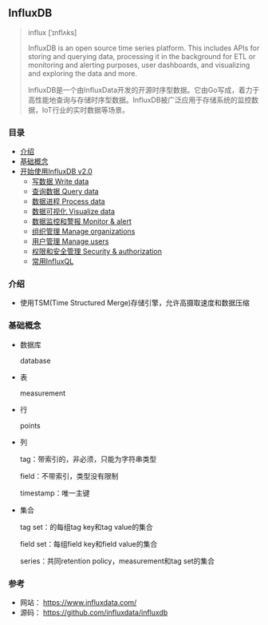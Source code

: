 ## InfluxDB

> influx [ˈɪnflʌks] 
>
> InfluxDB is an open source time series platform. This includes APIs for storing and querying data, processing it in the background for ETL or monitoring and alerting purposes, user dashboards, and visualizing and exploring the data and more. 
>
> InfluxDB是一个由InfluxData开发的开源时序型数据。它由Go写成，着力于高性能地查询与存储时序型数据。InfluxDB被广泛应用于存储系统的监控数据，IoT行业的实时数据等场景。 


### 目录
* [介绍](#介绍)
* [基础概念](#基础概念)
* [开始使用InfluxDB v2.0](Get-started.md)
    * [写数据 Write data](Write-data.md)
    * [查询数据 Query data](Query-data.md)
    * [数据进程 Process data](Process-data.md)
    * [数据可视化 Visualize data](Visualize-data.md)
    * [数据监控和警报 Monitor & alert](Monitor-alert.md)
    * [组织管理 Manage organizations](Manage-organizations.md)
    * [用户管理 Manage users](Manage-users.md)
    * [权限和安全管理 Security & authorization](Security-authorization.md)
    * [常用InfluxQL](InfluxQL.md)

### 介绍

* 使用TSM(Time Structured Merge)存储引擎，允许高摄取速度和数据压缩

### 基础概念

* 数据库

    database

* 表

    measurement

* 行
    
    points

* 列

    tag：带索引的，非必须，只能为字符串类型
    
    field：不带索引，类型没有限制
    
    timestamp：唯一主键

* 集合

    tag set：的每组tag key和tag value的集合
    
    field set：每组field key和field value的集合
    
    series：共同retention policy，measurement和tag set的集合

### 参考
* 网站： https://www.influxdata.com/
* 源码： https://github.com/influxdata/influxdb

